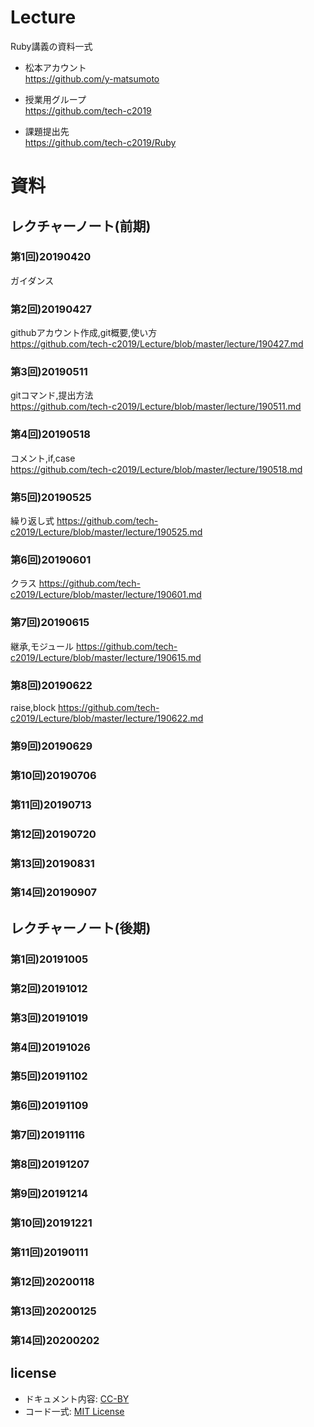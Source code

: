 # Lecture
Ruby講義の資料一式

- 松本アカウント  
https://github.com/y-matsumoto

- 授業用グループ  
https://github.com/tech-c2019

- 課題提出先  
https://github.com/tech-c2019/Ruby

# 資料

## レクチャーノート(前期)

### 第1回)20190420
ガイダンス

### 第2回)20190427
githubアカウント作成,git概要,使い方  
https://github.com/tech-c2019/Lecture/blob/master/lecture/190427.md  

### 第3回)20190511
gitコマンド,提出方法  
https://github.com/tech-c2019/Lecture/blob/master/lecture/190511.md  

### 第4回)20190518
コメント,if,case  
https://github.com/tech-c2019/Lecture/blob/master/lecture/190518.md  

### 第5回)20190525
繰り返し式
https://github.com/tech-c2019/Lecture/blob/master/lecture/190525.md  

### 第6回)20190601
クラス
https://github.com/tech-c2019/Lecture/blob/master/lecture/190601.md  

### 第7回)20190615
継承,モジュール
https://github.com/tech-c2019/Lecture/blob/master/lecture/190615.md  

### 第8回)20190622
raise,block
https://github.com/tech-c2019/Lecture/blob/master/lecture/190622.md  

### 第9回)20190629

### 第10回)20190706

### 第11回)20190713

### 第12回)20190720

### 第13回)20190831

### 第14回)20190907

## レクチャーノート(後期)

### 第1回)20191005

### 第2回)20191012

### 第3回)20191019

### 第4回)20191026

### 第5回)20191102

### 第6回)20191109

### 第7回)20191116

### 第8回)20191207

### 第9回)20191214

### 第10回)20191221

### 第11回)20190111

### 第12回)20200118

### 第13回)20200125

### 第14回)20200202

## license
- ドキュメント内容: [CC-BY](http://creativecommons.org/licenses/by/4.0/)
- コード一式: [MIT License](http://opensource.org/licenses/mit-license.php)
